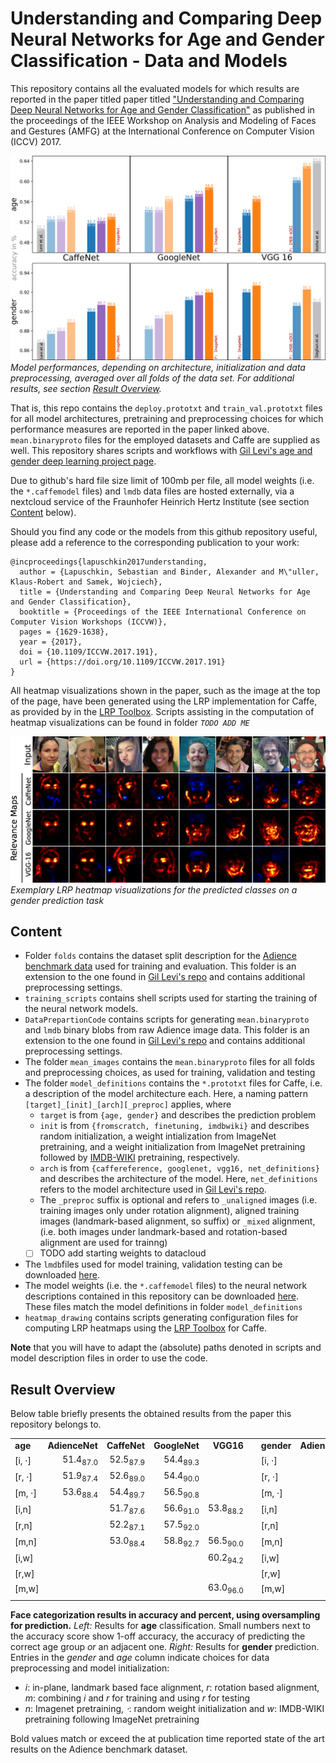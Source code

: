 
# Understanding and Comparing Deep Neural Networks for Age and Gender Classification - Data and Models
This repository contains all the evaluated models for which results are reported in the paper titled paper titled ["Understanding and Comparing Deep Neural Networks for Age and Gender Classification"](http://openaccess.thecvf.com/content_ICCV_2017_workshops/papers/w23/Lapuschkin_Understanding_and_Comparing_ICCV_2017_paper.pdf) as published in the proceedings of the IEEE Workshop on Analysis and Modeling of Faces and Gestures (AMFG) at the International Conference on Computer Vision (ICCV) 2017. 

![](pics/resultbarchart_sparse.png)
*Model performances, depending on architecture, initialization and data preprocessing, averaged over all folds of the data set. For additional results, see section [Result Overview](https://github.com/sebastian-lapuschkin/understanding-age-gender-deep-learning-models/blob/master/README.md#result-overview).*

That is, this repo contains the `deploy.prototxt` and `train_val.prototxt` files for all model architectures, pretraining and preprocessing choices for which performance measures are reported in the paper linked above.
`mean.binaryproto` files for the employed datasets and Caffe are supplied as well.
This repository shares scripts and workflows with [Gil Levi's age and gender deep learning project page](https://github.com/GilLevi/AgeGenderDeepLearning).

Due to github's hard file size limit of 100mb per file, all model weights (i.e. the `*.caffemodel` files) and `lmdb` data files are hosted externally, via a nextcloud service of the Fraunhofer Heinrich Hertz Institute (see section [Content](https://github.com/sebastian-lapuschkin/understanding-age-gender-deep-learning-models/blob/master/README.md#content) below).

Should you find any code or the models from this github repository useful, please add a reference to the corresponding publication to your work:
```
@incproceedings{lapuschkin2017understanding,
  author = {Lapuschkin, Sebastian and Binder, Alexander and M\"uller, Klaus-Robert and Samek, Wojciech},
  title = {Understanding and Comparing Deep Neural Networks for Age and Gender Classification},
  booktitle = {Proceedings of the IEEE International Conference on Computer Vision Workshops (ICCVW)},
  pages = {1629-1638},
  year = {2017},
  doi = {10.1109/ICCVW.2017.191},
  url = {https://doi.org/10.1109/ICCVW.2017.191}
}
```

All heatmap visualizations shown in the paper, such as the image at the top of the page, have been generated using the LRP implementation for Caffe, as provided by in the [LRP Toolbox](https://github.com/sebastian-lapuschkin/lrp_toolbox).
Scripts assisting in the computation of heatmap visualizations can be found in folder *`TODO ADD ME`*

![](pics/gender-model-comparison-wide.jpg)
*Exemplary LRP heatmap visualizations for the predicted classes on a gender prediction task*


## Content
- Folder `folds` contains the dataset split description for the [Adience benchmark data](https://talhassner.github.io/home/projects/Adience/Adience-data.html#agegender) used for training and evaluation. This folder is an extension to the one found in [Gil Levi's repo](https://github.com/GilLevi/AgeGenderDeepLearning) and contains additional preprocessing settings.
- `training_scripts` contains shell scripts used for starting the training of the neural network models.
- `DataPrepartionCode` contains scripts for generating `mean.binaryproto` and `lmdb` binary blobs from raw Adience image data. This folder is an extension to the one found in [Gil Levi's repo](https://github.com/GilLevi/AgeGenderDeepLearning) and contains additional preprocessing settings.
- The folder `mean_images` contains the `mean.binaryproto` files for all folds and preprocessing choices, as used for training, validation and testing
- The folder `model_definitions` contains the `*.prototxt` files for Caffe, i.e. a description of the model architecture each. Here, a naming pattern `[target]_[init]_[arch][_preproc]` applies, where
  + `target` is from `{age, gender}` and describes the prediction problem
  + `init` is from `{fromscratch, finetuning, imdbwiki}` and describes random initialization, a weight intialization from ImageNet pretraining, and a weight initialization from ImageNet pretraining followed by [IMDB-WIKI](https://data.vision.ee.ethz.ch/cvl/rrothe/imdb-wiki/) pretraining, respectively.
  + `arch` is from `{caffereference, googlenet, vgg16, net_definitions}` and describes the architecture of the model. Here, `net_definitions` refers to the model architecture used in [Gil Levi's repo](https://github.com/GilLevi/AgeGenderDeepLearning).
  + The `_preproc` suffix is optional and refers to `_unaligned` images (i.e. training images only under rotation alignment), aligned training images (landmark-based alignment, so suffix) or `_mixed` alignment, (i.e. both images under landmark-based and rotation-based alignment are used for trainng)
  + [ ] TODO add starting weights to datacloud
- The `lmdb`files used for model training, validation testing can be downloaded [here](https://datacloud.hhi.fraunhofer.de/nextcloud/s/n6BLLnGPzinbe55).
-  The model weights (i.e. the `*.caffemodel` files) to the neural network descriptions contained in this repository can be downloaded [here](https://datacloud.hhi.fraunhofer.de/nextcloud/s/TQnGNJmQZLWkQ7X). These files match the model definitions in folder `model_definitions`
- `heatmap_drawing` contains scripts generating configuration files for computing LRP heatmaps using the [LRP Toolbox](https://github.com/sebastian-lapuschkin/lrp_toolbox) for Caffe.

**Note** that you will have to adapt the (absolute) paths denoted in scripts and model description files in order to use the code.

## Result Overview
Below table briefly presents the obtained results from the paper this repository belongs to.

|           |                       |                       |                     |                         |     |            |                |               |                   |               |
|:----------|----------------------:|----------------------:|--------------------:|------------------------:|:---:|:-----------|---------------:|--------------:|------------------:|--------------:|
| **age**   |      **AdienceNet**   |      **CaffeNet**     |      **GoogleNet**  |      **VGG16**          |     | **gender** |  **AdienceNet**|  **CaffeNet** |     **GoogleNet** |      **VGG16**|
| \[i, ⋅\]  |  51.4<sub>87.0</sub>  |  52.5<sub>87.9</sub>  |  54.4<sub>89.3</sub>|                         |     | \[i, ⋅\]   |            88.1|           87.7|               88.2|               |
| \[r, ⋅\]  |  51.9<sub>87.4</sub>  |  52.6<sub>89.0</sub>  |  54.4<sub>90.0</sub>|                         |     | \[r, ⋅\]   |            88.3|           88.0|               89.3|               |
| \[m, ⋅\]  |  53.6<sub>88.4</sub>  |  54.4<sub>89.7</sub>  |  56.5<sub>90.8</sub>|                         |     | \[m, ⋅\]   |            89.0|           88.9|               89.7|               |
| \[i,n\]   |                       |  51.7<sub>87.6</sub>  |  56.6<sub>91.0</sub>|  53.8<sub>88.2</sub>    |     | \[i,n\]    |                |           90.0|           **91.2**|       **92.0**|
| \[r,n\]   |                       |  52.2<sub>87.1</sub>  |  57.5<sub>92.0</sub>|                         |     | \[r,n\]    |                |           90.7|           **91.7**|               |
| \[m,n\]   |                       |  53.0<sub>88.4</sub>  |  58.8<sub>92.7</sub>|  56.5<sub>90.0</sub>    |     | \[m,n\]    |                |           90.6|           **92.0**|       **92.7**|
| \[i,w\]   |                       |                       |                     |  60.2<sub>94.2</sub>    |     | \[i,w\]    |                |               |                   |           90.6|
| \[r,w\]   |                       |                       |                     |                         |     | \[r,w\]    |                |               |                   |               |
| \[m,w\]   |                       |                       |                     |  63.0<sub>96.0</sub>    |     | \[m,w\]    |                |               |                   |       **92.3**|
|           |                       |                       |                     |                         |     |            |                |               |                   |               |

**Face categorization results in accuracy and percent, using
oversampling for prediction.** *Left:* Results for **age**
classification. Small numbers next to the accuracy score show 1-off
accuracy, the accuracy of predicting the correct age group *or* an
adjacent one. *Right:* Results for **gender** prediction.
Entries in the *gender* and *age* column indicate choices for data preprocessing and model initialization:
- *i*: in-plane, landmark based face alignment, *r*: rotation based alignment, *m*: combining *i* and *r* for training and using *r* for testing
- *n*: Imagenet pretraining, *⋅*: random weight initialization and *w*: IMDB-WIKI pretraining following ImageNet pretraining

Bold values match or exceed the at publication time reported state of the art results on
the Adience benchmark dataset.
